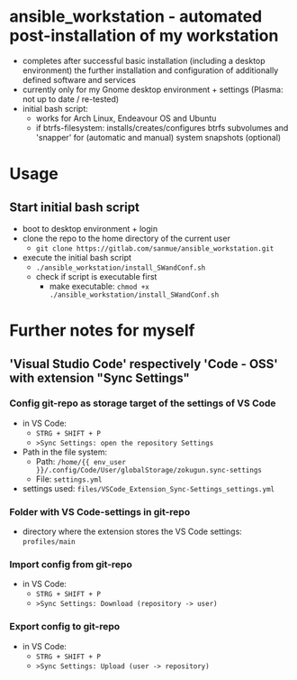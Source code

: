 # ansible_workstation - automated post-installation of my workstation
- completes after successful basic installation (including a desktop environment) the further installation and configuration of additionally defined software and services
- currently only for my Gnome desktop environment + settings (Plasma: not up to date / re-tested)
- initial bash script:
  - works for Arch Linux, Endeavour OS and Ubuntu
  - if btrfs-filesystem: installs/creates/configures btrfs subvolumes and 'snapper' for (automatic and manual) system snapshots (optional)

# Usage
## Start initial bash script
- boot to desktop environment + login
- clone the repo to the home directory of the current user
  - `git clone https://gitlab.com/sanmue/ansible_workstation.git`
- execute the initial bash script
  - `./ansible_workstation/install_SWandConf.sh`
  - check if script is executable first
    - make executable: `chmod +x ./ansible_workstation/install_SWandConf.sh`

# Further notes for myself
## 'Visual Studio Code' respectively 'Code - OSS' with extension "Sync Settings"
### Config git-repo as storage target of the settings of VS Code
- in VS Code:
  - `STRG + SHIFT + P`
  - `>Sync Settings: open the repository Settings`
- Path in the file system:
  - Path: `/home/{{ env_user }}/.config/Code/User/globalStorage/zokugun.sync-settings`
  - File: `settings.yml`
- settings used: `files/VSCode_Extension_Sync-Settings_settings.yml`
### Folder with VS Code-settings in git-repo
- directory where the extension stores the VS Code settings: `profiles/main`
### Import config from git-repo
- in VS Code:
  - `STRG + SHIFT + P`
  - `>Sync Settings: Download (repository -> user)`
### Export config to git-repo
- in VS Code:
  - `STRG + SHIFT + P`
  - `>Sync Settings: Upload (user -> repository)`
